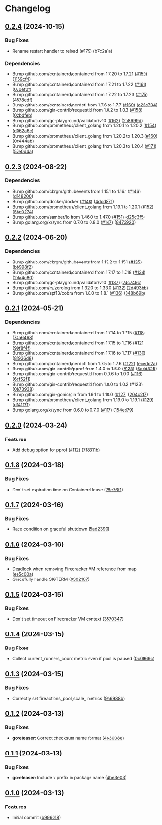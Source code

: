 # Changelog

## [0.2.4](https://github.com/hostinger/fireactions/compare/v0.2.3...v0.2.4) (2024-10-15)


### Bug Fixes

* Rename restart handler to reload ([#179](https://github.com/hostinger/fireactions/issues/179)) ([b7c2a1a](https://github.com/hostinger/fireactions/commit/b7c2a1a19d51a5292c66005cb5646405d1cdbcfb))


### Dependencies

* Bump github.com/containerd/containerd from 1.7.20 to 1.7.21 ([#159](https://github.com/hostinger/fireactions/issues/159)) ([1169cf4](https://github.com/hostinger/fireactions/commit/1169cf41ce7b71692fd0da59f522958e912bb699))
* Bump github.com/containerd/containerd from 1.7.21 to 1.7.22 ([#161](https://github.com/hostinger/fireactions/issues/161)) ([070ef0f](https://github.com/hostinger/fireactions/commit/070ef0f2d591b5264e14015f3568563bdfc8651a))
* Bump github.com/containerd/containerd from 1.7.22 to 1.7.23 ([#175](https://github.com/hostinger/fireactions/issues/175)) ([4578edf](https://github.com/hostinger/fireactions/commit/4578edff9381e3e54edc256af58b950b752da6c1))
* Bump github.com/containerd/nerdctl from 1.7.6 to 1.7.7 ([#169](https://github.com/hostinger/fireactions/issues/169)) ([a26c704](https://github.com/hostinger/fireactions/commit/a26c7042f33fd7a9035204f4a5b9a169e1af82a4))
* Bump github.com/gin-contrib/requestid from 1.0.2 to 1.0.3 ([#158](https://github.com/hostinger/fireactions/issues/158)) ([02bdfeb](https://github.com/hostinger/fireactions/commit/02bdfeb6e5df8eb55a4cd38b20547602a3afc248))
* Bump github.com/go-playground/validator/v10 ([#162](https://github.com/hostinger/fireactions/issues/162)) ([2b8699d](https://github.com/hostinger/fireactions/commit/2b8699d6af513775c0fa1c35226e8dc57737e860))
* Bump github.com/prometheus/client_golang from 1.20.1 to 1.20.2 ([#154](https://github.com/hostinger/fireactions/issues/154)) ([d062a6c](https://github.com/hostinger/fireactions/commit/d062a6c2b6938f7244cede9f3bb063abc591ff47))
* Bump github.com/prometheus/client_golang from 1.20.2 to 1.20.3 ([#160](https://github.com/hostinger/fireactions/issues/160)) ([0c444ab](https://github.com/hostinger/fireactions/commit/0c444abf8a7ff2ec6e20159dec7e1297fc36574d))
* Bump github.com/prometheus/client_golang from 1.20.3 to 1.20.4 ([#171](https://github.com/hostinger/fireactions/issues/171)) ([57e0d4a](https://github.com/hostinger/fireactions/commit/57e0d4ac7d51ed19e9fcbb7d1d077e59ebd7bcf5))

## [0.2.3](https://github.com/hostinger/fireactions/compare/v0.2.2...v0.2.3) (2024-08-22)


### Dependencies

* Bump github.com/cbrgm/githubevents from 1.15.1 to 1.16.1 ([#146](https://github.com/hostinger/fireactions/issues/146)) ([d148200](https://github.com/hostinger/fireactions/commit/d148200914eebc33b1315c515c91b7e5bab2cf5b))
* Bump github.com/docker/docker ([#148](https://github.com/hostinger/fireactions/issues/148)) ([4dcd871](https://github.com/hostinger/fireactions/commit/4dcd871ef3c3f6d1c6453b1befef93287fe88c55))
* Bump github.com/prometheus/client_golang from 1.19.1 to 1.20.1 ([#152](https://github.com/hostinger/fireactions/issues/152)) ([56e0274](https://github.com/hostinger/fireactions/commit/56e027453d064f106bcff9f33b20985e09601359))
* Bump github.com/samber/lo from 1.46.0 to 1.47.0 ([#151](https://github.com/hostinger/fireactions/issues/151)) ([d25c3f5](https://github.com/hostinger/fireactions/commit/d25c3f5ef37f79399e86cfb020567aaeb1049194))
* Bump golang.org/x/sync from 0.7.0 to 0.8.0 ([#147](https://github.com/hostinger/fireactions/issues/147)) ([8473920](https://github.com/hostinger/fireactions/commit/8473920c00bb088ea53fd42e99dd6ccdbc17e835))

## [0.2.2](https://github.com/hostinger/fireactions/compare/v0.2.1...v0.2.2) (2024-06-20)


### Dependencies

* Bump github.com/cbrgm/githubevents from 1.13.2 to 1.15.1 ([#135](https://github.com/hostinger/fireactions/issues/135)) ([bb998f2](https://github.com/hostinger/fireactions/commit/bb998f25e520ef8920b6241f41f6eedd9b9b3dc7))
* Bump github.com/containerd/containerd from 1.7.17 to 1.7.18 ([#134](https://github.com/hostinger/fireactions/issues/134)) ([2da4c80](https://github.com/hostinger/fireactions/commit/2da4c8065a509361983ace253642df29fa48fdbf))
* Bump github.com/go-playground/validator/v10 ([#137](https://github.com/hostinger/fireactions/issues/137)) ([74c749c](https://github.com/hostinger/fireactions/commit/74c749cf227f59bcf374f7e69f96fabcad12ae19))
* Bump github.com/rs/zerolog from 1.32.0 to 1.33.0 ([#132](https://github.com/hostinger/fireactions/issues/132)) ([2d493bb](https://github.com/hostinger/fireactions/commit/2d493bb9f92c0dcc8a8d844ae884c8b5c192b3ae))
* Bump github.com/spf13/cobra from 1.8.0 to 1.8.1 ([#136](https://github.com/hostinger/fireactions/issues/136)) ([348b69b](https://github.com/hostinger/fireactions/commit/348b69bbb8915c87d370623dbcf9248690bda93e))

## [0.2.1](https://github.com/hostinger/fireactions/compare/v0.2.0...v0.2.1) (2024-05-21)


### Dependencies

* Bump github.com/containerd/containerd from 1.7.14 to 1.7.15 ([#118](https://github.com/hostinger/fireactions/issues/118)) ([74a6468](https://github.com/hostinger/fireactions/commit/74a646846365873e061c62e95e03c9ef8bb1ab55))
* Bump github.com/containerd/containerd from 1.7.15 to 1.7.16 ([#121](https://github.com/hostinger/fireactions/issues/121)) ([99f8f4f](https://github.com/hostinger/fireactions/commit/99f8f4f1a1c191d5def4592be03bedcda63e3d81))
* Bump github.com/containerd/containerd from 1.7.16 to 1.7.17 ([#130](https://github.com/hostinger/fireactions/issues/130)) ([81936d8](https://github.com/hostinger/fireactions/commit/81936d8c172bba450aefad29ee60df64fedd0fe1))
* Bump github.com/containerd/nerdctl from 1.7.5 to 1.7.6 ([#122](https://github.com/hostinger/fireactions/issues/122)) ([ecedc2a](https://github.com/hostinger/fireactions/commit/ecedc2af9441cf6df3b666d746f9acda3656308e))
* Bump github.com/gin-contrib/pprof from 1.4.0 to 1.5.0 ([#128](https://github.com/hostinger/fireactions/issues/128)) ([5edd825](https://github.com/hostinger/fireactions/commit/5edd8256f8d2a37f4e8466f875615977cd1a62f7))
* Bump github.com/gin-contrib/requestid from 0.0.6 to 1.0.0 ([#116](https://github.com/hostinger/fireactions/issues/116)) ([6cf52f1](https://github.com/hostinger/fireactions/commit/6cf52f161b769cd8ef53d1ff77024ebe588204be))
* Bump github.com/gin-contrib/requestid from 1.0.0 to 1.0.2 ([#123](https://github.com/hostinger/fireactions/issues/123)) ([0b73938](https://github.com/hostinger/fireactions/commit/0b7393819b23620140b770c586e2a828efa49386))
* Bump github.com/gin-gonic/gin from 1.9.1 to 1.10.0 ([#127](https://github.com/hostinger/fireactions/issues/127)) ([204c2f7](https://github.com/hostinger/fireactions/commit/204c2f74a8385762534d741e182248020ffca943))
* Bump github.com/prometheus/client_golang from 1.19.0 to 1.19.1 ([#129](https://github.com/hostinger/fireactions/issues/129)) ([d141f71](https://github.com/hostinger/fireactions/commit/d141f71fc01e6c0b18bbd89de42877bfcca7624d))
* Bump golang.org/x/sync from 0.6.0 to 0.7.0 ([#117](https://github.com/hostinger/fireactions/issues/117)) ([154ed79](https://github.com/hostinger/fireactions/commit/154ed79c75570780c4d36c9291d5e3dd28605a3b))

## [0.2.0](https://github.com/hostinger/fireactions/compare/v0.1.8...v0.2.0) (2024-03-24)


### Features

* Add debug option for pprof ([#112](https://github.com/hostinger/fireactions/issues/112)) ([7f8311b](https://github.com/hostinger/fireactions/commit/7f8311ba98a144c81376484e67c6abb73245317e))

## [0.1.8](https://github.com/hostinger/fireactions/compare/v0.1.7...v0.1.8) (2024-03-18)


### Bug Fixes

* Don't set expiration time on Containerd lease ([78e76f1](https://github.com/hostinger/fireactions/commit/78e76f18571622e405f93a990526155f099dbf2b))

## [0.1.7](https://github.com/hostinger/fireactions/compare/v0.1.6...v0.1.7) (2024-03-16)


### Bug Fixes

* Race condition on graceful shutdown ([5ad2390](https://github.com/hostinger/fireactions/commit/5ad23903740cf1b54645cb97bd40f7ab83c74c72))

## [0.1.6](https://github.com/hostinger/fireactions/compare/v0.1.5...v0.1.6) (2024-03-16)


### Bug Fixes

* Deadlock when removing Firecracker VM reference from map ([ee5c00a](https://github.com/hostinger/fireactions/commit/ee5c00ac61df9065709b51e14b0113d3c0925c0f))
* Gracefully handle SIGTERM ([0302167](https://github.com/hostinger/fireactions/commit/0302167b3c4cd34fe1c9fa1ae8202697d4ef42c4))

## [0.1.5](https://github.com/hostinger/fireactions/compare/v0.1.4...v0.1.5) (2024-03-15)


### Bug Fixes

* Don't set timeout on Firecracker VM context ([3570347](https://github.com/hostinger/fireactions/commit/3570347149bb99348a345f6e4fb3b55301ef8907))

## [0.1.4](https://github.com/hostinger/fireactions/compare/v0.1.3...v0.1.4) (2024-03-15)


### Bug Fixes

* Collect current_runners_count metric even if pool is paused ([0c0969c](https://github.com/hostinger/fireactions/commit/0c0969c25a9696bd904c617419ad2cb8aeef1247))

## [0.1.3](https://github.com/hostinger/fireactions/compare/v0.1.2...v0.1.3) (2024-03-15)


### Bug Fixes

* Correctly set fireactions_pool_scale_ metrics ([9a6988b](https://github.com/hostinger/fireactions/commit/9a6988b9452cd676a3b082e94213d4b0321d9e69))

## [0.1.2](https://github.com/hostinger/fireactions/compare/v0.1.1...v0.1.2) (2024-03-13)


### Bug Fixes

* **goreleaser:** Correct checksum name format ([463008e](https://github.com/hostinger/fireactions/commit/463008ef27dd0a1951dfdc6eafa4d772aac20ea5))

## [0.1.1](https://github.com/hostinger/fireactions/compare/v0.1.0...v0.1.1) (2024-03-13)


### Bug Fixes

* **goreleaser:** Include v prefix in package name ([4be3e03](https://github.com/hostinger/fireactions/commit/4be3e033b563785a53252f1c8ac23d5b9925597f))

## [0.1.0](https://github.com/hostinger/fireactions/compare/v0.0.1...v0.1.0) (2024-03-13)


### Features

* Initial commit ([b996018](https://github.com/hostinger/fireactions/commit/b9960186c7eb695fbb0a8c59f8194d8604e72ee4))
